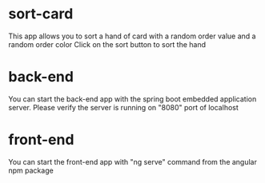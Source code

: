 # sort-card
This app allows you to sort a hand of card with a random order value and a random order color
Click on the sort button to sort the hand

# back-end
You can start the back-end app with the spring boot embedded application server. 
Please verify the server is running on "8080" port of localhost

# front-end
You can start the front-end app with "ng serve" command from the angular npm package
